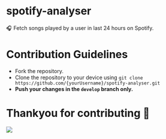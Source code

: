 # spotify-analyser

🎧 Fetch songs played by a user in last 24 hours on Spotify.  

# Contribution Guidelines
- Fork the repository.
- Clone the repository to your device using `git clone https://github.com/{yourUsername}/spotify-analyser.git`
- **Push your changes in the `develop` branch only.**

# Thankyou for contributing 💖
<a href="https://github.com/rootkit7628/spotify-analyser/graphs/contributors">
  <img src="https://contrib.rocks/image?repo=rootkit7628/spotify-analyser" />
</a>

